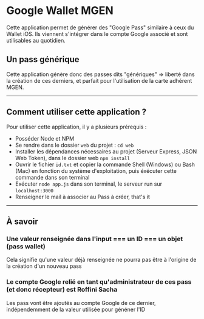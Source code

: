 # Google Wallet MGEN

Cette application permet de générer des "Google Pass" similaire à ceux du Wallet iOS.
Ils viennent s'intégrer dans le compte Google associé et sont utilisables au quotidien.

## Un pass générique

Cette application génère donc des passes dits "génériques" => liberté dans la création de ces derniers, et parfait pour l'utilisation de la carte adhérent MGEN.

---

## Comment utiliser cette application ?

Pour utiliser cette application, il y a plusieurs prérequis :

- Posséder Node et NPM
- Se rendre dans le dossier `web` du projet : `cd web`
- Installer les dépendances nécessaires au projet (Serveur Express, JSON Web Token), dans le dossier web `npm install`
- Ouvrir le fichier `id.txt` et copier la commande Shell (Windows) ou Bash (Mac) en fonction du système d'exploitation, puis éxécuter cette commande dans son terminal
- Exécuter `node app.js` dans son terminal, le serveur run sur `localhost:3000`
- Renseigner le mail à associer au Pass à créer, that's it

---

## À savoir

### Une valeur renseignée dans l'input === un ID === un objet (pass wallet)

Cela signifie qu'une valeur déjà renseignée ne pourra pas être à l'origine de la création d'un nouveau pass

### Le compte Google relié en tant qu'administrateur de ces pass (et donc récepteur) est Roffini Sacha

Les pass vont être ajoutés au compte Google de ce dernier, indépendemment de la valeur utilisée pour généner l'ID

